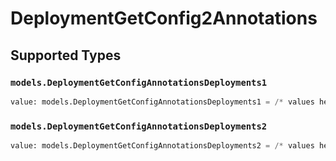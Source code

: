 # DeploymentGetConfig2Annotations


## Supported Types

### `models.DeploymentGetConfigAnnotationsDeployments1`

```python
value: models.DeploymentGetConfigAnnotationsDeployments1 = /* values here */
```

### `models.DeploymentGetConfigAnnotationsDeployments2`

```python
value: models.DeploymentGetConfigAnnotationsDeployments2 = /* values here */
```

